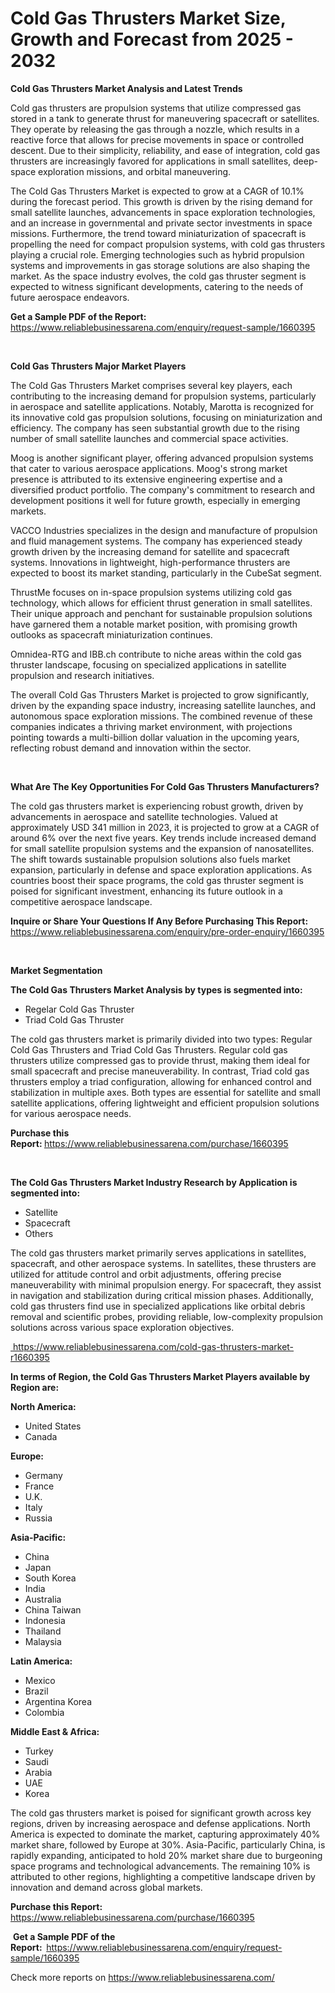 <p><h1>Cold Gas Thrusters Market Size, Growth and Forecast from 2025 - 2032</h1></p><p><strong>Cold Gas Thrusters Market Analysis and Latest Trends</strong></p>
<p><p>Cold gas thrusters are propulsion systems that utilize compressed gas stored in a tank to generate thrust for maneuvering spacecraft or satellites. They operate by releasing the gas through a nozzle, which results in a reactive force that allows for precise movements in space or controlled descent. Due to their simplicity, reliability, and ease of integration, cold gas thrusters are increasingly favored for applications in small satellites, deep-space exploration missions, and orbital maneuvering.</p><p>The Cold Gas Thrusters Market is expected to grow at a CAGR of 10.1% during the forecast period. This growth is driven by the rising demand for small satellite launches, advancements in space exploration technologies, and an increase in governmental and private sector investments in space missions. Furthermore, the trend toward miniaturization of spacecraft is propelling the need for compact propulsion systems, with cold gas thrusters playing a crucial role. Emerging technologies such as hybrid propulsion systems and improvements in gas storage solutions are also shaping the market. As the space industry evolves, the cold gas thruster segment is expected to witness significant developments, catering to the needs of future aerospace endeavors.</p></p>
<p><strong>Get a Sample PDF of the Report:&nbsp;</strong> <a href="https://www.reliablebusinessarena.com/enquiry/request-sample/1660395?utm_campaign=3569&utm_medium=2&utm_source=Github&utm_content=ia&utm_term=10042025&utm_id=cold-gas-thrusters">https://www.reliablebusinessarena.com/enquiry/request-sample/1660395</a></p>
<p>&nbsp;</p>
<p><strong>Cold Gas Thrusters Major Market Players</strong></p>
<p><p>The Cold Gas Thrusters Market comprises several key players, each contributing to the increasing demand for propulsion systems, particularly in aerospace and satellite applications. Notably, Marotta is recognized for its innovative cold gas propulsion solutions, focusing on miniaturization and efficiency. The company has seen substantial growth due to the rising number of small satellite launches and commercial space activities.</p><p>Moog is another significant player, offering advanced propulsion systems that cater to various aerospace applications. Moog's strong market presence is attributed to its extensive engineering expertise and a diversified product portfolio. The company's commitment to research and development positions it well for future growth, especially in emerging markets.</p><p>VACCO Industries specializes in the design and manufacture of propulsion and fluid management systems. The company has experienced steady growth driven by the increasing demand for satellite and spacecraft systems. Innovations in lightweight, high-performance thrusters are expected to boost its market standing, particularly in the CubeSat segment.</p><p>ThrustMe focuses on in-space propulsion systems utilizing cold gas technology, which allows for efficient thrust generation in small satellites. Their unique approach and penchant for sustainable propulsion solutions have garnered them a notable market position, with promising growth outlooks as spacecraft miniaturization continues.</p><p>Omnidea-RTG and IBB.ch contribute to niche areas within the cold gas thruster landscape, focusing on specialized applications in satellite propulsion and research initiatives.</p><p>The overall Cold Gas Thrusters Market is projected to grow significantly, driven by the expanding space industry, increasing satellite launches, and autonomous space exploration missions. The combined revenue of these companies indicates a thriving market environment, with projections pointing towards a multi-billion dollar valuation in the upcoming years, reflecting robust demand and innovation within the sector.</p></p>
<p>&nbsp;</p>
<p><strong>What Are The Key Opportunities For Cold Gas Thrusters Manufacturers?</strong></p>
<p><p>The cold gas thrusters market is experiencing robust growth, driven by advancements in aerospace and satellite technologies. Valued at approximately USD 341 million in 2023, it is projected to grow at a CAGR of around 6% over the next five years. Key trends include increased demand for small satellite propulsion systems and the expansion of nanosatellites. The shift towards sustainable propulsion solutions also fuels market expansion, particularly in defense and space exploration applications. As countries boost their space programs, the cold gas thruster segment is poised for significant investment, enhancing its future outlook in a competitive aerospace landscape.</p></p>
<p><strong>Inquire or Share Your Questions If Any Before Purchasing This Report:</strong> <a href="https://www.reliablebusinessarena.com/enquiry/pre-order-enquiry/1660395?utm_campaign=3569&utm_medium=2&utm_source=Github&utm_content=ia&utm_term=10042025&utm_id=cold-gas-thrusters">https://www.reliablebusinessarena.com/enquiry/pre-order-enquiry/1660395</a></p>
<p>&nbsp;</p>
<p><strong>Market Segmentation</strong></p>
<p><strong>The Cold Gas Thrusters Market Analysis by types is segmented into:</strong></p>
<p><ul><li>Regelar Cold Gas Thruster</li><li>Triad Cold Gas Thruster</li></ul></p>
<p><p>The cold gas thrusters market is primarily divided into two types: Regular Cold Gas Thrusters and Triad Cold Gas Thrusters. Regular cold gas thrusters utilize compressed gas to provide thrust, making them ideal for small spacecraft and precise maneuverability. In contrast, Triad cold gas thrusters employ a triad configuration, allowing for enhanced control and stabilization in multiple axes. Both types are essential for satellite and small satellite applications, offering lightweight and efficient propulsion solutions for various aerospace needs.</p></p>
<p><strong>Purchase this Report:&nbsp;</strong><a href="https://www.reliablebusinessarena.com/purchase/1660395?utm_campaign=3569&utm_medium=2&utm_source=Github&utm_content=ia&utm_term=10042025&utm_id=cold-gas-thrusters">https://www.reliablebusinessarena.com/purchase/1660395</a></p>
<p>&nbsp;</p>
<p><strong>The Cold Gas Thrusters Market Industry Research by Application is segmented into:</strong></p>
<p><ul><li>Satellite</li><li>Spacecraft</li><li>Others</li></ul></p>
<p><p>The cold gas thrusters market primarily serves applications in satellites, spacecraft, and other aerospace systems. In satellites, these thrusters are utilized for attitude control and orbit adjustments, offering precise maneuverability with minimal propulsion energy. For spacecraft, they assist in navigation and stabilization during critical mission phases. Additionally, cold gas thrusters find use in specialized applications like orbital debris removal and scientific probes, providing reliable, low-complexity propulsion solutions across various space exploration objectives.</p></p>
<p><a href="https://www.reliablebusinessarena.com/cold-gas-thrusters-market-r1660395?utm_campaign=3569&utm_medium=2&utm_source=Github&utm_content=ia&utm_term=10042025&utm_id=cold-gas-thrusters">&nbsp;https://www.reliablebusinessarena.com/cold-gas-thrusters-market-r1660395</a></p>
<p><strong>In terms of Region, the Cold Gas Thrusters Market Players available by Region are:</strong></p>
<p>
    <p> <strong> North America: </strong>
        <ul>
            <li>United States</li>
            <li>Canada</li>
        </ul>
        </p> 
    <p> <strong> Europe: </strong>
        <ul>
            <li>Germany</li>
            <li>France</li>
            <li>U.K.</li>
            <li>Italy</li>
            <li>Russia</li>
        </ul>
        </p> 
    <p> <strong> Asia-Pacific: </strong>
        <ul>
            <li>China</li>
            <li>Japan</li>
            <li>South Korea</li>
            <li>India</li>
            <li>Australia</li>
            <li>China Taiwan</li>
            <li>Indonesia</li>
            <li>Thailand</li>
            <li>Malaysia</li>
        </ul>
        </p> 
    <p> <strong> Latin America: </strong>
        <ul>
            <li>Mexico</li>
            <li>Brazil</li>
            <li>Argentina Korea</li>
            <li>Colombia</li>
        </ul>
        </p> 
    <p> <strong> Middle East & Africa: </strong>
        <ul>
            <li>Turkey</li>
            <li>Saudi</li>
            <li>Arabia</li>
            <li>UAE</li>
            <li>Korea</li>
        </ul>
    </p>
    </p>
<p><p>The cold gas thrusters market is poised for significant growth across key regions, driven by increasing aerospace and defense applications. North America is expected to dominate the market, capturing approximately 40% market share, followed by Europe at 30%. Asia-Pacific, particularly China, is rapidly expanding, anticipated to hold 20% market share due to burgeoning space programs and technological advancements. The remaining 10% is attributed to other regions, highlighting a competitive landscape driven by innovation and demand across global markets.</p></p>
<p><strong>Purchase this Report: </strong><a href="https://www.reliablebusinessarena.com/purchase/1660395?utm_campaign=3569&utm_medium=2&utm_source=Github&utm_content=ia&utm_term=10042025&utm_id=cold-gas-thrusters">https://www.reliablebusinessarena.com/purchase/1660395</a></p>
<p>&nbsp;<strong>Get a Sample PDF of the Report:&nbsp;&nbsp;</strong><a href="https://www.reliablebusinessarena.com/enquiry/request-sample/1660395?utm_campaign=3569&utm_medium=2&utm_source=Github&utm_content=ia&utm_term=10042025&utm_id=cold-gas-thrusters">https://www.reliablebusinessarena.com/enquiry/request-sample/1660395</a></p>
<p><strong></strong></p>
<p>Check more reports on <a href="https://www.reliablebusinessarena.com/?utm_campaign=3569&utm_medium=2&utm_source=Github&utm_content=ia&utm_term=10042025&utm_id=cold-gas-thrusters">https://www.reliablebusinessarena.com/</a></p>